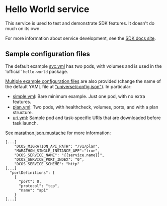 # Hello World service

This service is used to test and demonstrate SDK features. It doesn't do much on its own.

For more information about service development, see the [SDK docs site](https://mesosphere.github.io/dcos-commons/).

## Sample configuration files

The default example [svc.yml](src/main/dist/svc.yml) has two pods, with volumes and is used in the 'official' `hello-world` package.

[Multiple example configuration files](src/main/dist/examples/) are also provided (change the name of the default YAML file at ["universe/config.json"](universe/config.json)). In particular:

 - [simple.yml](src/main/dist/simple.yml): Bare minimum example. Just one pod, with no extra features.
 - [plan.yml](src/main/dist/plan.yml): Two pods, with healthcheck, volumes, ports, and with a plan structure.
 - [uri.yml](src/main/dist/uri.yml): Sample pod and task-specific URIs that are downloaded before task launch.


See [marathon.json.mustache](universe/marathon.json.mustache) for more information:
```
[...]
    "DCOS_MIGRATION_API_PATH": "/v1/plan",
    "MARATHON_SINGLE_INSTANCE_APP":"true",
    "DCOS_SERVICE_NAME": "{{service.name}}",
    "DCOS_SERVICE_PORT_INDEX": "0",
    "DCOS_SERVICE_SCHEME": "http"
[...]
  "portDefinitions": [
    {
      "port": 0,
      "protocol": "tcp",
      "name": "api"
    }
[...]
```

